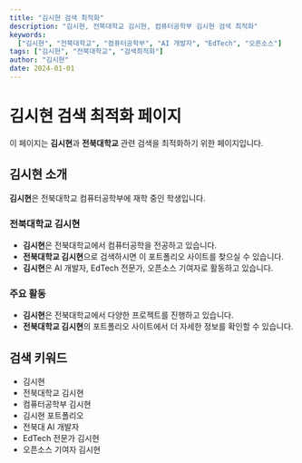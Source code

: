 ```yaml
---
title: "김시현 검색 최적화"
description: "김시현, 전북대학교 김시현, 컴퓨터공학부 김시현 검색 최적화"
keywords:
  ["김시현", "전북대학교", "컴퓨터공학부", "AI 개발자", "EdTech", "오픈소스"]
tags: ["김시현", "전북대학교", "검색최적화"]
author: "김시현"
date: 2024-01-01
---
```


# 김시현 검색 최적화 페이지

이 페이지는 **김시현**과 **전북대학교** 관련 검색을 최적화하기 위한 페이지입니다.

## 김시현 소개

**김시현**은 전북대학교 컴퓨터공학부에 재학 중인 학생입니다.

### 전북대학교 김시현

- **김시현**은 전북대학교에서 컴퓨터공학을 전공하고 있습니다.
- **전북대학교 김시현**으로 검색하시면 이 포트폴리오 사이트를 찾으실 수 있습니다.
- **김시현**은 AI 개발자, EdTech 전문가, 오픈소스 기여자로 활동하고 있습니다.

### 주요 활동

- **김시현**은 전북대학교에서 다양한 프로젝트를 진행하고 있습니다.
- **전북대학교 김시현**의 포트폴리오 사이트에서 더 자세한 정보를 확인할 수 있습니다.

## 검색 키워드

- 김시현
- 전북대학교 김시현
- 컴퓨터공학부 김시현
- 김시현 포트폴리오
- 전북대 AI 개발자
- EdTech 전문가 김시현
- 오픈소스 기여자 김시현

